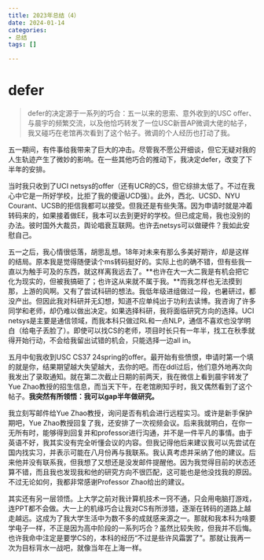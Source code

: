 ```yaml
---
title: 2023年总结（4）
date: 2024-01-14
categories:
- 总结
tags: []

---
```


# defer

>defer的决定源于一系列的巧合：五一以来的思索、意外收到的USC offer、与晨宇的频繁交流，以及他恰巧转发了一位USC新晋AP微调大佬的帖子，我又碰巧在老馆再次看到了这个帖子。微调的个人经历也打动了我。

五一期间，有件事给我带来了巨大的冲击。尽管我不愿公开细谈，但它无疑对我的人生轨迹产生了微妙的影响。在一些其他巧合的推动下，我决定defer，改变了下半年的安排。

当时我只收到了UCI netsys的offer（还有UCR的CS，但它综排太低了。不过在我心中它是一所好学校，比拒了我的傻逼UCD强）。此外，西北、UCSD、NYU Courant、UCSB的拒信我都可以接受。但我还是有些失落。因为申请时就是冲着转码来的，如果接着做EE，我本可以去到更好的学校。但已成定局，我也没别的办法。彼时国外大裁员，舆论唱衰互联网。也许去netsys可以做硬件？我如此安慰自己。

五一之后，我心情很低落，胡思乱想。18年对未来有那么多美好期许，却是这样的结局。原本我是觉得随便读个ms转码挺好的。实际上也的确不错，但有些我一直以为触手可及的东西，就这样离我远去了。**也许在大一大二我是有机会把它化为现实的，但被我搞砸了；也许这从来就不属于我。**而我怎样也无法摸到那，上游的风啊。又有了尝试科研的想法。我低年级进组做过一段，也暑研过，都没产出。但因此我对科研并无幻想，知道不应单纯出于功利去读博。我咨询了许多同学和老师，却仍难以做出决定。如果选择科研，我将面临研究方向的选择。UCI netsys是主要是通信领域，而我本科只做过RL和一点NLP，通信不喜欢也没学明白（给电子丢脸了）。即使可以找CS的老师，项目时长只有一年半，找工在秋季就得开始行动，不会给我留出试错的机会，只能选择一边all in。

五月中旬我收到USC CS37 24spring的offer。最开始有些愤恨，申请时第一个填的就是你，结果期望越大失望越大，去你的吧。而在ddl过后，他们意外地再次向我发出了录取通知。就在第二次截止日期的前两天，我在微信上看到晨宇转发了Yue Zhao教授的招生信息，而当天下午，在老馆刷知乎时，我又偶然看到了这个帖子。**我突然有所领悟：我可以gap半年做研究。**

我立刻写邮件给Yue Zhao教授，询问是否有机会进行远程实习。或许是新手保护期吧，Yue Zhao教授回复了我，还安排了一次视频会议。后来我就明白，在你一无所有时，能够得到回复并和professor进行沟通，并不是一件平凡的事情。由于英语不好，我其实没有完全听懂会议的内容。但我记得他后来建议我可以先尝试在国内找实习，并表示可能在八月份再与我联系。我认真考虑并采纳了他的建议。后来他并没有联系我，但我想了又想还是没发邮件提醒他。因为我觉得目前的状态还算不错，而且我也发现我和他的研究方向不很匹配，这可能也是他没找我的原因。不过无论如何，我都非常感谢Professor Zhao给出的建议。

其实还有另一层领悟。上大学之前对我计算机技术一窍不通，只会用电脑打游戏，连PPT都不会做。大一上的机缘巧合让我对CS有所涉猎，逐渐在转码的道路上越走越远。这成为了我大学生活中为数不多的成就感来源之一。那就和我本科为啥要学电子一样，不正是因为高中阶段的一系列巧合？虽然比较失败，但我并不后悔。也许我命中注定是要学CS的，本科的经历“不过是些许风霜罢了”。那就让我再一次为目标背水一战吧，就像当年在上海一样。

